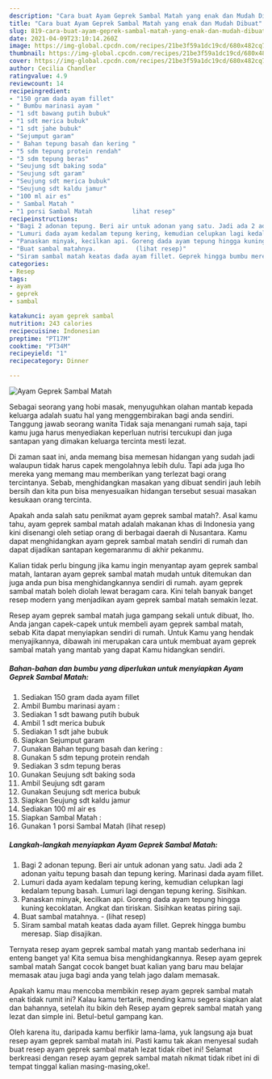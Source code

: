 ```yaml
---
description: "Cara buat Ayam Geprek Sambal Matah yang enak dan Mudah Dibuat"
title: "Cara buat Ayam Geprek Sambal Matah yang enak dan Mudah Dibuat"
slug: 819-cara-buat-ayam-geprek-sambal-matah-yang-enak-dan-mudah-dibuat
date: 2021-04-09T23:10:14.260Z
image: https://img-global.cpcdn.com/recipes/21be3f59a1dc19cd/680x482cq70/ayam-geprek-sambal-matah-foto-resep-utama.jpg
thumbnail: https://img-global.cpcdn.com/recipes/21be3f59a1dc19cd/680x482cq70/ayam-geprek-sambal-matah-foto-resep-utama.jpg
cover: https://img-global.cpcdn.com/recipes/21be3f59a1dc19cd/680x482cq70/ayam-geprek-sambal-matah-foto-resep-utama.jpg
author: Cecilia Chandler
ratingvalue: 4.9
reviewcount: 14
recipeingredient:
- "150 gram dada ayam fillet"
- " Bumbu marinasi ayam "
- "1 sdt bawang putih bubuk"
- "1 sdt merica bubuk"
- "1 sdt jahe bubuk"
- "Sejumput garam"
- " Bahan tepung basah dan kering "
- "5 sdm tepung protein rendah"
- "3 sdm tepung beras"
- "Seujung sdt baking soda"
- "Seujung sdt garam"
- "Seujung sdt merica bubuk"
- "Seujung sdt kaldu jamur"
- "100 ml air es"
- " Sambal Matah "
- "1 porsi Sambal Matah           lihat resep"
recipeinstructions:
- "Bagi 2 adonan tepung. Beri air untuk adonan yang satu. Jadi ada 2 adonan yaitu tepung basah dan tepung kering. Marinasi dada ayam fillet."
- "Lumuri dada ayam kedalam tepung kering, kemudian celupkan lagi kedalam tepung basah. Lumuri lagi dengan tepung kering. Sisihkan."
- "Panaskan minyak, kecilkan api. Goreng dada ayam tepung hingga kuning kecoklatan. Angkat dan tiriskan. Sisihkan keatas piring saji."
- "Buat sambal matahnya.           (lihat resep)"
- "Siram sambal matah keatas dada ayam fillet. Geprek hingga bumbu meresap. Siap disajikan."
categories:
- Resep
tags:
- ayam
- geprek
- sambal

katakunci: ayam geprek sambal 
nutrition: 243 calories
recipecuisine: Indonesian
preptime: "PT17M"
cooktime: "PT34M"
recipeyield: "1"
recipecategory: Dinner

---
```



![Ayam Geprek Sambal Matah](https://img-global.cpcdn.com/recipes/21be3f59a1dc19cd/680x482cq70/ayam-geprek-sambal-matah-foto-resep-utama.jpg)

Sebagai seorang yang hobi masak, menyuguhkan olahan mantab kepada keluarga adalah suatu hal yang menggembirakan bagi anda sendiri. Tanggung jawab seorang  wanita Tidak saja menangani rumah saja, tapi kamu juga harus menyediakan keperluan nutrisi tercukupi dan juga santapan yang dimakan keluarga tercinta mesti lezat.

Di zaman  saat ini, anda memang bisa memesan hidangan yang sudah jadi walaupun tidak harus capek mengolahnya lebih dulu. Tapi ada juga lho mereka yang memang mau memberikan yang terlezat bagi orang tercintanya. Sebab, menghidangkan masakan yang dibuat sendiri jauh lebih bersih dan kita pun bisa menyesuaikan hidangan tersebut sesuai masakan kesukaan orang tercinta. 



Apakah anda salah satu penikmat ayam geprek sambal matah?. Asal kamu tahu, ayam geprek sambal matah adalah makanan khas di Indonesia yang kini disenangi oleh setiap orang di berbagai daerah di Nusantara. Kamu dapat menghidangkan ayam geprek sambal matah sendiri di rumah dan dapat dijadikan santapan kegemaranmu di akhir pekanmu.

Kalian tidak perlu bingung jika kamu ingin menyantap ayam geprek sambal matah, lantaran ayam geprek sambal matah mudah untuk ditemukan dan juga anda pun bisa menghidangkannya sendiri di rumah. ayam geprek sambal matah boleh diolah lewat beragam cara. Kini telah banyak banget resep modern yang menjadikan ayam geprek sambal matah semakin lezat.

Resep ayam geprek sambal matah juga gampang sekali untuk dibuat, lho. Anda jangan capek-capek untuk membeli ayam geprek sambal matah, sebab Kita dapat menyiapkan sendiri di rumah. Untuk Kamu yang hendak menyajikannya, dibawah ini merupakan cara untuk membuat ayam geprek sambal matah yang mantab yang dapat Kamu hidangkan sendiri.

<!--inarticleads1-->

##### Bahan-bahan dan bumbu yang diperlukan untuk menyiapkan Ayam Geprek Sambal Matah:

1. Sediakan 150 gram dada ayam fillet
1. Ambil  Bumbu marinasi ayam :
1. Sediakan 1 sdt bawang putih bubuk
1. Ambil 1 sdt merica bubuk
1. Sediakan 1 sdt jahe bubuk
1. Siapkan Sejumput garam
1. Gunakan  Bahan tepung basah dan kering :
1. Gunakan 5 sdm tepung protein rendah
1. Sediakan 3 sdm tepung beras
1. Gunakan Seujung sdt baking soda
1. Ambil Seujung sdt garam
1. Gunakan Seujung sdt merica bubuk
1. Siapkan Seujung sdt kaldu jamur
1. Sediakan 100 ml air es
1. Siapkan  Sambal Matah :
1. Gunakan 1 porsi Sambal Matah           (lihat resep)




<!--inarticleads2-->

##### Langkah-langkah menyiapkan Ayam Geprek Sambal Matah:

1. Bagi 2 adonan tepung. Beri air untuk adonan yang satu. Jadi ada 2 adonan yaitu tepung basah dan tepung kering. Marinasi dada ayam fillet.
1. Lumuri dada ayam kedalam tepung kering, kemudian celupkan lagi kedalam tepung basah. Lumuri lagi dengan tepung kering. Sisihkan.
1. Panaskan minyak, kecilkan api. Goreng dada ayam tepung hingga kuning kecoklatan. Angkat dan tiriskan. Sisihkan keatas piring saji.
1. Buat sambal matahnya. -           (lihat resep)
1. Siram sambal matah keatas dada ayam fillet. Geprek hingga bumbu meresap. Siap disajikan.




Ternyata resep ayam geprek sambal matah yang mantab sederhana ini enteng banget ya! Kita semua bisa menghidangkannya. Resep ayam geprek sambal matah Sangat cocok banget buat kalian yang baru mau belajar memasak atau juga bagi anda yang telah jago dalam memasak.

Apakah kamu mau mencoba membikin resep ayam geprek sambal matah enak tidak rumit ini? Kalau kamu tertarik, mending kamu segera siapkan alat dan bahannya, setelah itu bikin deh Resep ayam geprek sambal matah yang lezat dan simple ini. Betul-betul gampang kan. 

Oleh karena itu, daripada kamu berfikir lama-lama, yuk langsung aja buat resep ayam geprek sambal matah ini. Pasti kamu tak akan menyesal sudah buat resep ayam geprek sambal matah lezat tidak ribet ini! Selamat berkreasi dengan resep ayam geprek sambal matah nikmat tidak ribet ini di tempat tinggal kalian masing-masing,oke!.

